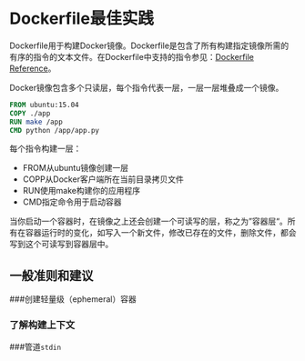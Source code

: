 # Dockerfile最佳实践

Dockerfile用于构建Docker镜像。Dockerfile是包含了所有构建指定镜像所需的有序的指令的文本文件。在Dockerfile中支持的指令参见：[Dockerfile Reference](https://docs.docker.com/engine/reference/builder/)。

Docker镜像包含多个只读层，每个指令代表一层，一层一层堆叠成一个镜像。

```dockerfile
FROM ubuntu:15.04
COPY ./app
RUN make /app
CMD python /app/app.py
```

每个指令构建一层：

- FROM从ubuntu镜像创建一层
- COPP从Docker客户端所在当前目录拷贝文件
- RUN使用make构建你的应用程序
- CMD指定命令用于启动容器

当你启动一个容器时，在镜像之上还会创建一个可读写的层，称之为”容器层“。所有在容器运行时的变化，如写入一个新文件，修改已存在的文件，删除文件，都会写到这个可读写到容器层中。

## 一般准则和建议

###创建轻量级（ephemeral）容器

### 了解构建上下文

###管道`stdin`

